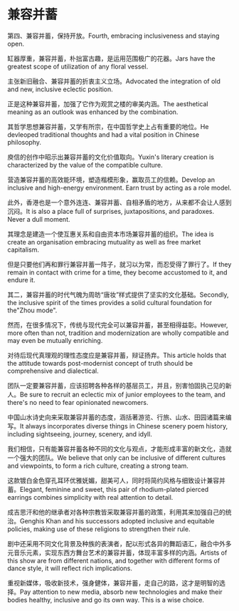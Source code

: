 # 兼容并蓄

<p><span class="chinese">第四、兼容并蓄，保持开放。</span><span class="english">Fourth, embracing inclusiveness and staying open.</span></p>

<p><span class="chinese">缸器厚重，兼容并蓄，朴拙富古趣，是运用范围极广的花器。</span><span class="english">Jars have the greatest scope of utilization of any floral vessel.</span></p>

<p><span class="chinese">主张新旧融合、兼容并蓄的折衷主义立场。</span><span class="english">Advocated the integration of old and new, inclusive eclectic position.</span></p>

<p><span class="chinese">正是这种兼容并蓄，加强了它作为观赏之楼的审美内涵。</span><span class="english">The aesthetical meaning as an outlook was enhanced by the combination.</span></p>

<p><span class="chinese">其哲学思想兼容并蓄，又学有所宗，在中国哲学史上占有重要的地位。</span><span class="english">He devleoped traditional thoughts and had a vital position in Chinese philosophy.</span></p>

<p><span class="chinese">庾信的创作中昭示出兼容并蓄的文化价值取向。</span><span class="english">Yuxin's literary creation is characterized by the value of the compatible culture.</span></p>

<p><span class="chinese">营造兼容并蓄的高效能环境，塑造楷模形象，赢取员工的信赖。</span><span class="english">Develop an inclusive and high-energy environment. Earn trust by acting as a role model.</span></p>

<p><span class="chinese">此外，香港也是一个意外连连、兼容并蓄、自相矛盾的地方，从来都不会让人感到沉闷。</span><span class="english">It is also a place full of surprises, juxtapositions, and paradoxes. Never a dull moment.</span></p>

<p><span class="chinese">其理念是建造一个使互惠关系和自由资本市场兼容并蓄的组织。</span><span class="english">The idea is create an organisation embracing mutuality as well as free market capitalism.</span></p>

<p><span class="chinese">但是只要他们再和罪行兼容并蓄一阵子，就习以为常，而忍受得了罪行了。</span><span class="english">If they remain in contact with crime for a time, they become accustomed to it, and endure it.</span></p>

<p><span class="chinese">其二，兼容并蓄的时代气魄为周昉“唐妆”样式提供了坚实的文化基础。</span><span class="english">Secondly, the inclusive spirit of the times provides a solid cultural foundation for the"Zhou mode".</span></p>

<p><span class="chinese">然而，在很多情况下，传统与现代完全可以兼容并蓄，甚至相得益彰。</span><span class="english">However, more often than not, tradition and modernization are wholly compatible and may even be mutually enriching.</span></p>

<p><span class="chinese">对待后现代真理观的理性态度应是兼容并蓄，辩证扬弃。</span><span class="english">This article holds that the attitude towards post-modernist concept of truth should be comprehensive and dialectical.</span></p>

<p><span class="chinese">团队一定要兼容并蓄，应该招聘各种各样的基层员工，并且，别害怕固执己见的新人。</span><span class="english">Be sure to recruit an eclectic mix of junior employees to the team, and there's no need to fear opinionated newcomers.</span></p>

<p><span class="chinese">中国山水诗史向来采取兼容并蓄的态度，涵括著游览、行旅、山水、田园诸篇来编写。</span><span class="english">It always incorporates diverse things in Chinese scenery poem history, including sightseeing, journey, scenery, and idyll.</span></p>

<p><span class="chinese">我们相信，只有能兼容并蓄各种不同的文化与观点，才能形成丰富的新文化，造就一个强大的团队。</span><span class="english">We believe that only can be inclusive of different cultures and viewpoints, to form a rich culture, creating a strong team.</span></p>

<p><span class="chinese">这款镀白金色穿孔耳环优雅妩媚，甜美可人，同时将简约风格与细致设计兼容并蓄。</span><span class="english">Elegant, feminine and sweet, this pair of rhodium-plated pierced earrings combines simplicity with real attention to detail.</span></p>

<p><span class="chinese">成吉思汗和他的继承者对各种宗教皆采取兼容并蓄的政策，利用其来加强自己的统治。</span><span class="english">Genghis Khan and his successors adopted inclusive and equitable policies, making use of these religions to strengthen their rule.</span></p>

<p><span class="chinese">剧中还采用不同文化背景及种族的表演者，配以形式各异的舞蹈语汇，融合中外多元音乐元素，实现东西方舞台艺术的兼容并蓄，体现丰富多样的内涵。</span><span class="english">Artists of this show are from different nations, and together with different forms of dance style, it will reflect rich implications.</span></p>

<p><span class="chinese">重视新媒体，吸收新技术，强身健体，兼容并蓄，走自己的路，这才是明智的选择。</span><span class="english">Pay attention to new media, absorb new technologies and make their bodies healthy, inclusive and go its own way. This is a wise choice.</span></p>

